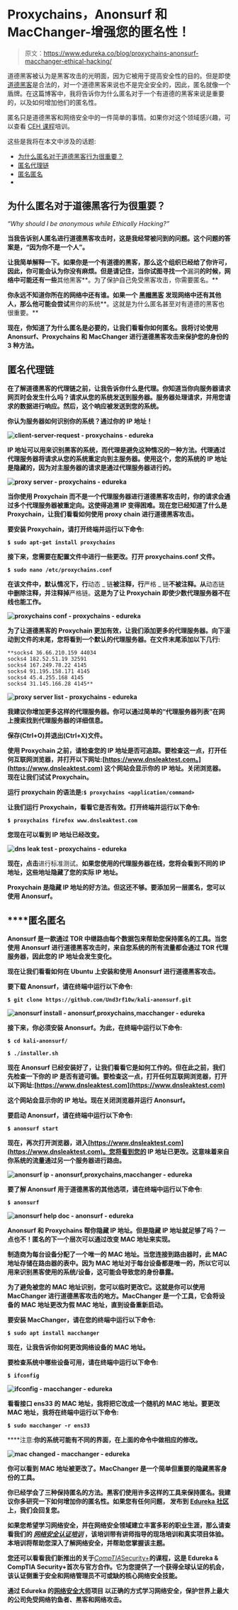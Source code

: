 # Proxychains，Anonsurf 和 MacChanger-增强您的匿名性！

> 原文：<https://www.edureka.co/blog/proxychains-anonsurf-macchanger-ethical-hacking/>

道德黑客被认为是黑客攻击的光明面，因为它被用于提高安全性的目的。但是即使[道德黑客](https://www.edureka.co/blog/ethical-hacking-tutorial/)是合法的，对一个道德黑客来说也不是完全安全的，因此，匿名就像一个盾牌。在这篇博客中，我将告诉你为什么匿名对于一个有道德的黑客来说是重要的，以及如何增加他们的匿名性。

匿名只是道德黑客和网络安全中的一件简单的事情。如果你对这个领域感兴趣，可以查看 [CEH 课程](https://www.edureka.co/ceh-ethical-hacking-certification-course)培训。

这些是我将在本文中涉及的话题:

*   [为什么匿名对于道德黑客行为很重要？](#WhyisAnonymityimportantforEthicalHacking)
*   [匿名代理链](#ProxychainsforAnonymity)
*   [匿名匿名](#AnonsurfforAnonymity)
*   [](#MacChangerforAnonymity)

## **为什么匿名对于道德黑客行为很重要？**

*“Why should I be anonymous while Ethically Hacking?”*

**当我告诉别人匿名进行道德黑客攻击时，这是我经常被问到的问题。这个问题的答案是，“因为你不是一个人”。**

**让我简单解释一下。如果你是一个有道德的黑客，那么这个组织已经给了你许可，因此，你可能会认为你没有麻烦。但是请记住，当你试图寻找一个**漏洞**的时候，网络中可能还有一些**其他黑客**。为了保护自己免受黑客攻击，你需要匿名。**

**你永远不知道你所在的网络中还有谁。如果一个 [**黑帽黑客**](https://www.edureka.co/blog/what-is-ethical-hacking/#Types-of-Hackers) 发现网络中还有其他人，那么他可能会尝试**黑你的系统**。这就是为什么匿名甚至对有道德的黑客也很重要。**

**现在，你知道了为什么匿名是必要的，让我们看看你如何匿名。我将讨论使用 Anonsurf、Proxychains 和 MacChanger 进行道德黑客攻击来保护您的身份的 3 种方法。**

## ****匿名代理链****

**在了解道德黑客的代理链之前，让我告诉你什么是代理。你知道当你向服务器请求网页时会发生什么吗？请求从您的系统发送到服务器。服务器处理请求，并用您请求的数据进行响应。然后，这个响应被发送到您的系统。**

**你认为服务器如何识别你的系统？通过你的 IP 地址！**

**![client-server-request - proxychains - edureka](img/61d2d816cbb71e1391add75aa5a5e47b.png)**

**IP 地址可以用来识别黑客的系统，而代理是避免这种情况的一种方法。代理通过代理服务器将请求从您的系统重定向到主服务器。使用这个，您的系统的 IP 地址是隐藏的，因为对主服务器的请求是通过代理服务器进行的。**

**![proxy server - proxychains - edureka](img/25e9d0ecbcf0f3e4c3f5c175ca686bb4.png)**

**当你使用 Proxychain 而不是一个代理服务器进行道德黑客攻击时，你的请求会通过多个代理服务器被重定向。这使得追溯 IP 变得困难。现在您已经知道了什么是 Proxychain，让我们看看如何使用 proxy chain 进行道德黑客攻击。**

**要安装 Proxychain，请打开终端并运行以下命令:**

**`$ sudo apt-get install proxychains`**

**接下来，您需要在配置文件中进行一些更改。打开 **proxychains.conf** 文件。**

**`$ sudo nano /etc/proxychains.conf`**

**在该文件中，默认情况下，行**动态 _ 链**被注释，行**严格 _ 链**不被注释。从**动态链**中删除注释，并注释掉**严格链。**这是为了让 Proxychain 即使少数代理服务器不在线也能工作。**

**![proxychains conf - proxychains - edureka](img/00642995134bb4872a71fb554dfaf954.png)**

**为了让道德黑客的 Proxychain 更加有效，让我们添加更多的代理服务器。向下滚动到文件的末尾，您将看到一个默认的代理服务器。在文件末尾添加以下几行:**

```
**socks4 36.66.210.159 44034
socks4 182.52.51.19 32591
socks4 167.249.78.22 4145
socks4 91.195.158.171 4145
socks4 45.4.255.168 4145
socks4 31.145.166.28 4145**
```

**![proxy server list - proxychains - edureka](img/bbc210d6bd83d6d9faab03c6db13f5fa.png)**

**我建议你增加更多这样的代理服务器。你可以通过简单的“**代理服务器列表**”在网上搜索找到代理服务器的详细信息。**

**保存(Ctrl+O)并退出(Ctrl+X)文件。**

**使用 Proxychain 之前，请检查您的 IP 地址是否可追踪。要检查这一点，打开任何互联网浏览器，并打开以下网址:[https://www.dnsleaktest.com。](https://www.dnsleaktest.com) 这个网站会显示你的 IP 地址。关闭浏览器。现在让我们试试 Proxychain。**

**运行 proxychain 的语法是:`$ proxychains <application/command>`**

**让我们运行 Proxychain，看看它是否有效。打开终端并运行以下命令:**

**`$ proxychains firefox www.dnsleaktest.com`**

**您现在可以看到 IP 地址已经改变。**

**![dns leak test - proxychains - edureka](img/fd24f418b88b8341092502afc67e0de3.png)**

**现在，点击**进行标准测试。**如果您使用的代理服务器在线，您将会看到不同的 IP 地址，这些地址隐藏了您的实际 IP 地址。**

**Proxychain 是隐藏 IP 地址的好方法。但这还不够。要添加另一层匿名，您可以使用 Anonsurf。**

## ****匿名**匿名**

**Anonsurf 是一款通过 TOR 中继路由每个数据包来帮助您保持匿名的工具。当您使用 Anonsurf 进行道德黑客攻击时，来自您系统的所有流量都会通过 TOR 代理服务器，因此您的 IP 地址会发生变化。**

**现在让我们看看如何在 Ubuntu 上安装和使用 Anonsurf 进行道德黑客攻击。**

**要下载 Anonsurf，请在终端中运行以下命令:**

**`$ git clone https://github.com/Und3rf10w/kali-anonsurf.git`**

**![anonsurf install - anonsurf,proxychains,macchanger - edureka](img/e4694fd2fa246523478e32c215ebd565.png)**

**接下来，你必须安装 Anonsurf。为此，在终端中运行以下命令:**

**`$ cd kali-anonsurf/`**

**`$ ./installer.sh`**

**现在 Anonsurf 已经安装好了，让我们看看它是如何工作的。但在此之前，我们先检查一下你的 IP 是否有迹可循。要检查这一点，打开任何互联网浏览器，打开以下网址:[https://www.dnsleaktest.com](https://www.dnsleaktest.com)**

**这个网站会显示你的 IP 地址。现在关闭浏览器并运行 Anonsurf。**

**要启动 Anonsurf，请在终端中运行以下命令:**

**`$ anonsurf start`**

**现在，再次打开浏览器，进入[https://www.dnsleaktest.com](https://www.dnsleaktest.com)。您将看到您的 IP 地址已更改。这意味着来自你系统的流量通过另一个服务器进行路由。**

**![anonsurf ip - anonsurf,proxychains,macchanger - edureka](img/1bddc89bf181a443368395ac2d045d5d.png)**

**要了解 Anonsurf 用于道德黑客的其他选项，请在终端中运行以下命令:**

**`$ anonsurf`**

**![anonsurf help doc - anonsurf - edureka](img/c55d95e3b1f5f798965dff4bfc97d872.png)**

**Anonsurf 和 Proxychains 帮你隐藏 IP 地址。但是隐藏 IP 地址就足够了吗？一点也不！匿名的下一个层次可以通过改变 MAC 地址来实现。**

**制造商为每台设备分配了一个唯一的 MAC 地址。当您连接到路由器时，此 MAC 地址存储在路由器的表中。因为 MAC 地址对于每台设备都是唯一的，所以它可以用来识别黑客使用的系统/设备，这可能会导致您的身份暴露。**

**为了避免被您的 MAC 地址识别，您可以临时更改它。这就是你可以使用 MacChanger 进行道德黑客攻击的地方。MacChanger 是一个工具，它会将设备的 MAC 地址更改为假 MAC 地址，直到设备重新启动。**

**要安装 MacChanger，请在您的终端中运行以下命令:**

**`$ sudo apt install macchanger`**

**现在，让我告诉你如何更改网络设备的 MAC 地址。**

**要检查系统中哪些设备可用，请在终端中运行以下命令:**

**`$ ifconfig`**

**![ifconfig - macchanger - edureka](img/5c2c377d61e45f51b9ac7c26cc572378.png)**

**看看接口 **ens33** 的 MAC 地址，我将把它改成一个随机的 MAC 地址。要更改 MAC 地址，我将在终端中运行以下命令:**

**`$ sudo macchanger -r ens33`**

****注意:**你的系统可能有不同的界面，在上面的命令中做相应的修改。**

**![mac changed - macchanger - edureka](img/d38ca63381a2fdd92284ced86bed22e2.png)**

**你可以看到 MAC 地址被更改了。MacChanger 是一个简单但重要的隐藏黑客身份的工具。**

**你已经学会了三种保持匿名的方法。黑客们使用许多这样的工具来保持匿名。我建议你多研究一下如何增加你的匿名性。如果您有任何问题， 发布到 [Edureka 社区](https://edureka.co/community)上，我们会回复您。**

**如果您希望学习网络安全，并在网络安全领域建立丰富多彩的职业生涯，那么请查看我们的 [***网络安全认证培训***](https://www.edureka.co/cybersecurity-certification-training) ，该培训带有讲师指导的现场培训和真实项目体验。本培训将帮助您深入了解网络安全，并帮助您掌握该主题。**

**您还可以看看我们新推出的关于**[*CompTIA*Security+](https://www.edureka.co/comptia-security-plus-certification-training)**的课程，这是 Edureka & CompTIA Security+首次与官方合作。它为您提供了一个获得全球认证的机会，该认证侧重于安全和网络管理员不可或缺的核心网络安全技能。**

**通过 Edureka 的[网络安全大师](https://www.edureka.co/masters-program/cybersecurity-training)项目 以正确的方式学习网络安全，保护世界上最大的公司免受网络钓鱼者、黑客和网络攻击。**